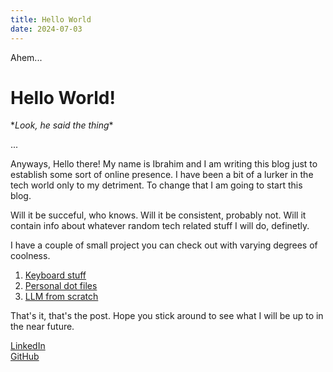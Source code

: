 ```yaml
---
title: Hello World
date: 2024-07-03
---
```


Ahem...

# Hello World!

\*_Look, he said the thing_\*

...

Anyways, Hello there! My name is Ibrahim and I am writing this blog just to
establish some sort of online presence. I have been a bit of a lurker in the
tech world only to my detriment. To change that I am going to start this blog.

Will it be succeful, who knows. Will it be consistent, probably not. Will it
contain info about whatever random tech related stuff I will do, definetly.

I have a couple of small project you can check out with varying degrees of
coolness.

1. [Keyboard stuff](https://github.com/ibrahimmkhalid/ibkbd)
2. [Personal dot files](https://github.com/ibrahimmkhalid/dotFiles)
3. [LLM from scratch](https://github.com/ibrahimmkhalid/llm-from-scratch)

That's it, that's the post. Hope you stick around to see what I will be up to
in the near future.

[LinkedIn](https://linkedin.com/in/ibrahimmkhalid)  
[GitHub](https://github.com/ibrahimmkhalid)
